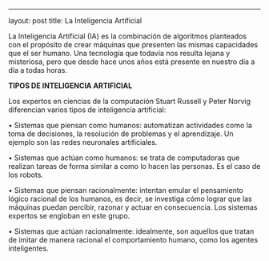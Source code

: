 ---
layout: post
title: La Inteligencia Artificial

La Inteligencia Artificial (IA) es la combinación de algoritmos planteados con el propósito de crear máquinas que presenten las mismas capacidades que el ser humano. Una tecnología que todavía nos resulta lejana y misteriosa, pero que desde hace unos años está presente en nuestro día a día a todas horas.

<strong>TIPOS DE INTELIGENCIA ARTIFICIAL</strong>

Los expertos en ciencias de la computación Stuart Russell y Peter Norvig diferencian varios tipos de inteligencia artificial:

•	Sistemas que piensan como humanos: automatizan actividades como la toma de decisiones, la resolución de problemas y el aprendizaje. Un ejemplo son las redes neuronales artificiales.

•	Sistemas que actúan como humanos: se trata de computadoras que realizan tareas de forma similar a como lo hacen las personas. Es el caso de los robots.

•	Sistemas que piensan racionalmente: intentan emular el pensamiento lógico racional de los humanos, es decir, se investiga cómo lograr que las máquinas puedan percibir, razonar y actuar en consecuencia. Los sistemas expertos se engloban en este grupo.

•	Sistemas que actúan racionalmente: idealmente, son aquellos que tratan de imitar de manera racional el comportamiento humano, como los agentes inteligentes.
